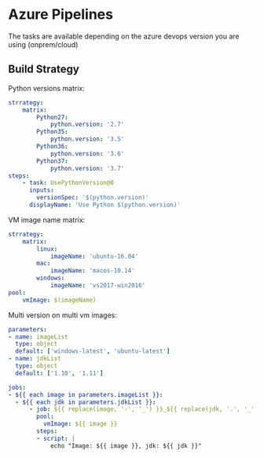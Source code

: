 # Azure Pipelines
The tasks are available depending on the azure devops version you are using (onprem/cloud) 
## Build Strategy
Python versions matrix:
```yaml
strrategy:
    matrix: 
        Python27:
            python.version: '2.7'
        Python35:
            python.version: '3.5'            
        Python36:
            python.version: '3.6'
        Python37:
            python.version: '3.7'          
steps:
    - task: UsePythonVersion@0
      inputs:
        versionSpec: '$(python.version)'
      displayName: 'Use Python $(python.version)'
```
VM image name matrix:
```yaml
strrategy:
    matrix: 
        linux:
            imageName: 'ubuntu-16.04'
        mac:
            imageName: 'macos-10.14'            
        windows:
            imageName: 'vs2017-win2016'     
pool:
    vmImage: $(imageName)
```
Multi version on multi vm images:
```yaml
parameters:
- name: imageList
  type: object
  default: ['windows-latest', 'ubuntu-latest']
- name: jdkList
  type: object
  default: ['1.10', '1.11']

jobs:
- ${{ each image in parameters.imageList }}:
  - ${{ each jdk in parameters.jdkList }}:
      - job: ${{ replace(image, '-', '_') }}_${{ replace(jdk, '.', '_') }}
        pool:
          vmImage: ${{ image }}
        steps:
        - script: |
            echo "Image: ${{ image }}, jdk: ${{ jdk }}"
```


